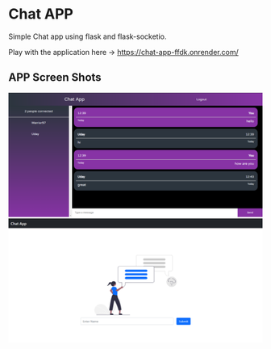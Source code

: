 # Chat APP

Simple Chat app using flask and flask-socketio.

Play with the application here -> https://chat-app-ffdk.onrender.com/

## APP Screen Shots

![alt text](https://github.com/Uday-lal/chat-app/blob/master/appScreenshot.png?raw=true)
![alt text](https://github.com/Uday-lal/chat-app/blob/master/appScreenshot2.png?raw=true)
